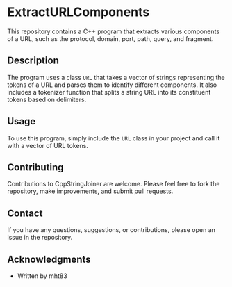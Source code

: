 # ExtractURLComponents

This repository contains a C++ program that extracts various components of a URL, such as the protocol, domain, port, path, query, and fragment.

## Description

The program uses a class `URL` that takes a vector of strings representing the tokens of a URL and parses them to identify different components. It also includes a tokenizer function that splits a string URL into its constituent tokens based on delimiters.

## Usage

To use this program, simply include the `URL` class in your project and call it with a vector of URL tokens.

## Contributing
Contributions to CppStringJoiner are welcome. Please feel free to fork the repository, make improvements, and submit pull requests.

## Contact
If you have any questions, suggestions, or contributions, please open an issue in the repository.

## Acknowledgments
- Written by mht83
